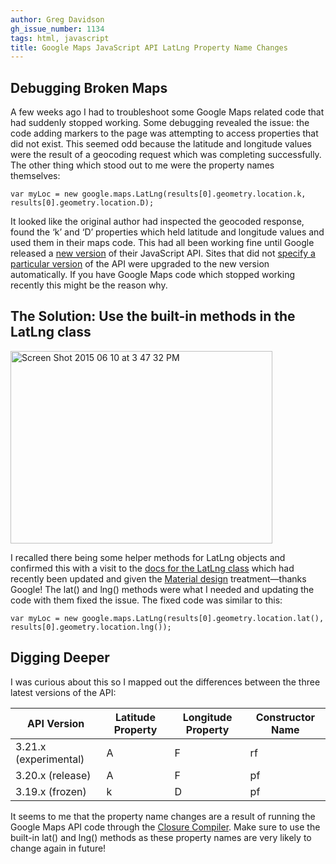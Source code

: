 ```yaml
---
author: Greg Davidson
gh_issue_number: 1134
tags: html, javascript
title: Google Maps JavaScript API LatLng Property Name Changes
---
```


## Debugging Broken Maps

A few weeks ago I had to troubleshoot some Google Maps related code that had suddenly stopped working. Some debugging revealed the issue: the code adding markers to the page was attempting to access properties that did not exist. This seemed odd because the latitude and longitude values were the result of a geocoding request which was completing successfully. The other thing which stood out to me were the property names themselves:

```
var myLoc = new google.maps.LatLng(results[0].geometry.location.k, results[0].geometry.location.D);
```

It looked like the original author had inspected the geocoded response, found the ‘k’ and ‘D’ properties which held latitude and longitude values and used them in their maps code. This had all been working fine until Google released a [new version](https://groups.google.com/forum/#!topic/google-maps-js-api-v3-notify/tYp4JKtkDg0) of their JavaScript API. Sites that did not [specify a particular version](https://developers.google.com/maps/documentation/javascript/basics#Versioning) of the API were upgraded to the new version automatically. If you have Google Maps code which stopped working recently this might be the reason why.  

## The Solution: Use the built-in methods in the LatLng class

<img alt="Screen Shot 2015 06 10 at 3 47 32 PM" border="0" height="308" src="/blog/2015/06/11/google-maps-javascript-api-latlng/image-0.png" title="Screen Shot 2015-06-10 at 3.47.32 PM.png" width="419"/> 

I recalled there being some helper methods for LatLng objects and confirmed this with a visit to the [docs for the LatLng class](https://developers.google.com/maps/documentation/javascript/3.exp/reference#LatLng) which had recently been updated and given the [Material design](https://material.io/guidelines/material-design/introduction.html) treatment—​thanks Google! The lat() and lng() methods were what I needed and updating the code with them fixed the issue. The fixed code was similar to this: 

```
var myLoc = new google.maps.LatLng(results[0].geometry.location.lat(), results[0].geometry.location.lng());
```

## Digging Deeper

I was curious about this so I mapped out the differences between the three latest versions of the API:

<div class="table-scroll">
<table><thead>
<tr>       <th>API Version</th>       <th>Latitude Property</th>       <th>Longitude Property</th>       <th>Constructor Name</th>     </tr>
</thead>   <tbody>
<tr>      <td>3.21.x (experimental)</td>      <td>A</td>      <td>F</td>      <td>rf</td>     </tr>
<tr>      <td>3.20.x (release)</td>      <td>A</td>      <td>F</td>      <td>pf</td>     </tr>
<tr>      <td>3.19.x (frozen)</td>      <td>k</td>      <td>D</td>      <td>pf</td>     </tr>
</tbody> </table>
</div>

It seems to me that the property name changes are a result of running the Google Maps API code through the [Closure Compiler](https://developers.google.com/closure/compiler/). Make sure to use the built-in lat() and lng() methods as these property names are very likely to change again in future!
